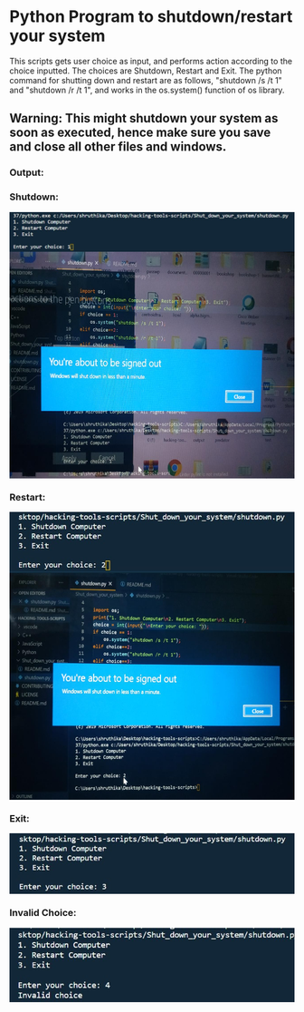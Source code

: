 # Python Program to shutdown/restart your system

This scripts gets user choice as input, and performs action according to the choice inputted. The choices are Shutdown, Restart and Exit.
The python command for shutting down and restart are as follows, "shutdown /s /t 1" and "shutdown /r /t 1", and works in the os.system() function of os library.

## Warning: This might shutdown your system as soon as executed, hence make sure you save and close all other files and windows.

### Output:
 ### Shutdown:
 <img src="ss1.jpg" align="center">
  <img src="WhatsApp Image 2020-10-21 at 10.28.34 PM.jpeg" align="center" height="400 px"> 
 
 ### Restart:
 <img src="ss3.jpg" align="center">
 <img src="WhatsApp Image 2020-10-21 at 10.28.35 PM.jpeg" align="center" height="400 px">
 
 ### Exit:
 <img src="ss2.jpg" align="center">
 
 ### Invalid Choice:
 <img src="ss4.jpg" align="center">
 
  
